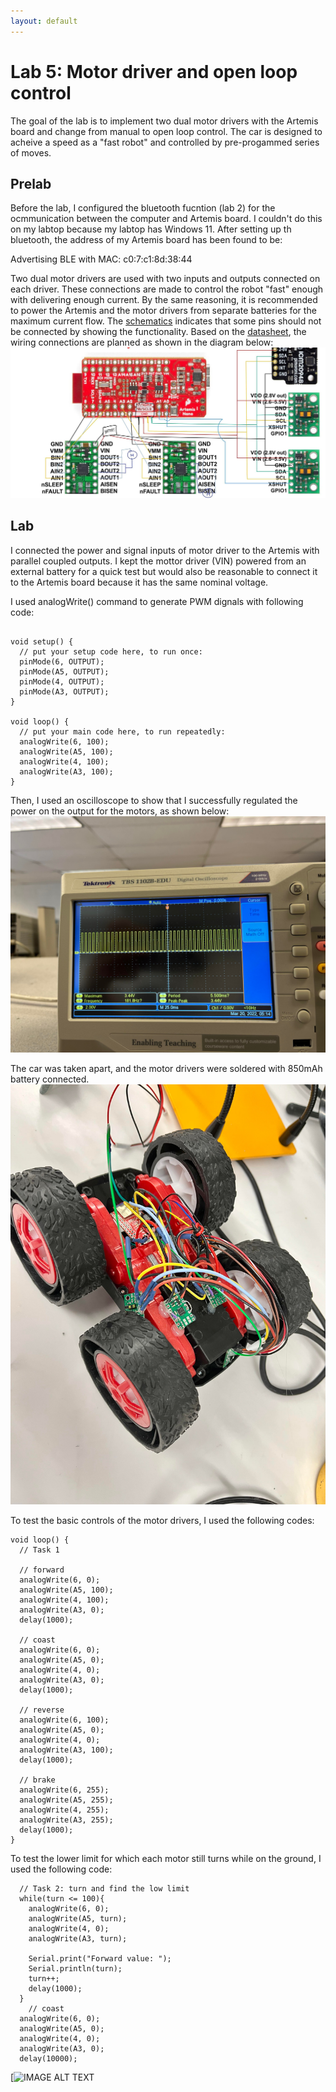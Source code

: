 ```yaml
---
layout: default
---
```


# Lab 5: Motor driver and open loop control

The goal of the lab is to implement two dual motor drivers with the Artemis board and change from manual to open loop control. The car is designed to acheive a speed as a "fast robot" and controlled by pre-progammed series of moves. 

## Prelab
Before the lab, I configured the bluetooth fucntion (lab 2) for the ocmmunication between the computer and Artemis board. I couldn't do this on my labtop because my labtop has Windows 11. After setting up th bluetooth, the address of my Artemis board has been found to be:

Advertising BLE with MAC: c0:7:c1:8d:38:44

Two dual motor drivers are used with two inputs and outputs connected on each driver. These connections are made to control the robot "fast" enough with delivering enough current. 
By the same reasoning, it is recommended to power the Artemis and the motor drivers from separate batteries for the maximum current flow. 
The [schematics](https://cdn.sparkfun.com/assets/5/5/1/6/3/RedBoard-Artemis-Nano.pdf) indicates that some pins should not be connected by showing the functionality.
Based on the [datasheet](https://www.ti.com/lit/ds/symlink/drv8833.pdf?HQS=dis-dk-null-digikeymode-dsf-pf-null-wwe&ts=1646971142340&ref_url=https%253A%252F%252Fcei-lab.github.io%252F), the wiring connections are planned as shown in the diagram below:
![sch](./img5/sch.jpg)

## Lab

I connected the power and signal inputs of motor driver to the Artemis with parallel coupled outputs. I kept the mottor driver (VIN) powered from an external battery for a quick test but would also be reasonable to connect it to the Artemis board because it has the same nominal voltage. 

I used analogWrite() command to generate PWM dignals with following code:
```

void setup() {
  // put your setup code here, to run once:
  pinMode(6, OUTPUT);
  pinMode(A5, OUTPUT);
  pinMode(4, OUTPUT);
  pinMode(A3, OUTPUT);
}

void loop() {
  // put your main code here, to run repeatedly:
  analogWrite(6, 100);
  analogWrite(A5, 100);
  analogWrite(4, 100);
  analogWrite(A3, 100);
}
```
Then, I used an oscilloscope to show that I successfully regulated the power on the output for the motors, as shown below:
![osc](./img5/osc.jpg)

The car was taken apart, and the motor drivers were soldered with 850mAh battery connected. 
![general](./img5/general.jpg)

To test the basic controls of the motor drivers, I used the following codes:

```
void loop() {
  // Task 1

  // forward
  analogWrite(6, 0);
  analogWrite(A5, 100);
  analogWrite(4, 100);
  analogWrite(A3, 0);
  delay(1000);
  
  // coast
  analogWrite(6, 0);
  analogWrite(A5, 0);
  analogWrite(4, 0);
  analogWrite(A3, 0);
  delay(1000);
  
  // reverse
  analogWrite(6, 100);
  analogWrite(A5, 0);
  analogWrite(4, 0);
  analogWrite(A3, 100);
  delay(1000);
  
  // brake
  analogWrite(6, 255);
  analogWrite(A5, 255);
  analogWrite(4, 255);
  analogWrite(A3, 255);
  delay(1000);
}
```
To test the lower limit for which each motor still turns while on the ground, I used the following code:

```
  // Task 2: turn and find the low limit
  while(turn <= 100){
    analogWrite(6, 0);
    analogWrite(A5, turn);
    analogWrite(4, 0);
    analogWrite(A3, turn);

    Serial.print("Forward value: ");
    Serial.println(turn);
    turn++;
    delay(1000);
  }
    // coast
  analogWrite(6, 0);
  analogWrite(A5, 0);
  analogWrite(4, 0);
  analogWrite(A3, 0);
  delay(10000);
```
[![IMAGE ALT TEXT](https://www.youtube.com/watch?v=3yQ1RO_84jY)

